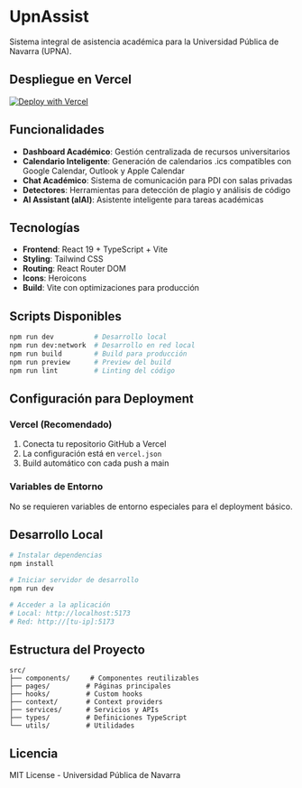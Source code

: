 # UpnAssist

Sistema integral de asistencia académica para la Universidad Pública de Navarra (UPNA).

## Despliegue en Vercel

[![Deploy with Vercel](https://vercel.com/button)](https://vercel.com/new/clone?repository-url=https://github.com/tu-usuario/upnassist)

## Funcionalidades

- **Dashboard Académico**: Gestión centralizada de recursos universitarios
- **Calendario Inteligente**: Generación de calendarios .ics compatibles con Google Calendar, Outlook y Apple Calendar
- **Chat Académico**: Sistema de comunicación para PDI con salas privadas
- **Detectores**: Herramientas para detección de plagio y análisis de código
- **AI Assistant (alAI)**: Asistente inteligente para tareas académicas

## Tecnologías

- **Frontend**: React 19 + TypeScript + Vite
- **Styling**: Tailwind CSS
- **Routing**: React Router DOM
- **Icons**: Heroicons
- **Build**: Vite con optimizaciones para producción

## Scripts Disponibles

```bash
npm run dev          # Desarrollo local
npm run dev:network  # Desarrollo en red local
npm run build        # Build para producción
npm run preview      # Preview del build
npm run lint         # Linting del código
```

## Configuración para Deployment

### Vercel (Recomendado)
1. Conecta tu repositorio GitHub a Vercel
2. La configuración está en `vercel.json`
3. Build automático con cada push a main

### Variables de Entorno
No se requieren variables de entorno especiales para el deployment básico.

## Desarrollo Local

```bash
# Instalar dependencias
npm install

# Iniciar servidor de desarrollo
npm run dev

# Acceder a la aplicación
# Local: http://localhost:5173
# Red: http://[tu-ip]:5173
```

## Estructura del Proyecto

```
src/
├── components/     # Componentes reutilizables
├── pages/         # Páginas principales
├── hooks/         # Custom hooks
├── context/       # Context providers
├── services/      # Servicios y APIs
├── types/         # Definiciones TypeScript
└── utils/         # Utilidades
```

## Licencia

MIT License - Universidad Pública de Navarra
